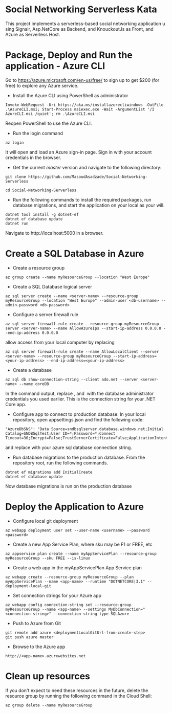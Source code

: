 # Social Networking Serverless Kata

This project implements a serverless-based social networking application u  sing Signalr, Asp.NetCore as Backend, and KnouckoutJs as Front, and Azure as Serverless Host.

Package, Deploy and Run the application - Azure CLI
========
 Go to  <https://azure.microsoft.com/en-us/free/>  to sign up to get $200 (for free) to explore any Azure service.

* Install the Azure CLI using PowerShell as administrator
```
Invoke-WebRequest -Uri https://aka.ms/installazurecliwindows -OutFile .\AzureCLI.msi; Start-Process msiexec.exe -Wait -ArgumentList '/I AzureCLI.msi /quiet'; rm .\AzureCLI.msi
```
 Reopen PowerShell to use the Azure CLI.
* Run the login command
```
az login
```
It will open and load an Azure sign-in page.
Sign in with your account credentials in the browser.

 * Get the current *master* version and navigate to the following directory: 
``` 
git clone https://github.com/MasoudAsadzade/Social-Networking-Serverless

cd Social-Networking-Serverless
``` 
* Run the following commands to install the required packages, run database migrations, and start the application on your local as your will.
``` 
dotnet tool install -g dotnet-ef
dotnet ef database update
dotnet run
``` 
Navigate to http://localhost:5000 in a browser.

# Create a SQL Database in Azure
 * Create a resource group
``` 
az group create --name myResourceGroup --location "West Europe"
``` 
* Create a SQL Database logical server
``` 
az sql server create --name <server-name> --resource-group myResourceGroup --location "West Europe" --admin-user <db-username> --admin-password <db-password>
``` 
* Configure a server firewall rule
``` 
az sql server firewall-rule create --resource-group myResourceGroup --server <server-name> --name AllowAzureIps --start-ip-address 0.0.0.0 --end-ip-address 0.0.0.0
``` 
allow access from your local computer by replacing <your-ip-address> 
``` 
az sql server firewall-rule create --name AllowLocalClient --server <server-name> --resource-group myResourceGroup --start-ip-address=<your-ip-address> --end-ip-address=<your-ip-address>
``` 
* Create a database
``` 
az sql db show-connection-string --client ado.net --server <server-name> --name coreDB
``` 
In the command output, replace <username>, and <password> with the database administrator credentials you used earlier.
This is the connection string for your .NET Core app. 

* Configure app to connect to production database: In your local repository, open appsettings.json and find the following code:
``` 
"AzureDbSNS": "Data Source=sndbsqlserver.database.windows.net;Initial Catalog=SNDBSqlTest;User ID=*;Password=*;Connect Timeout=30;Encrypt=False;TrustServerCertificate=False;ApplicationIntent=ReadWrite;MultiSubnetFailover=False"
``` 
and replace with your azure sql database connection string.

* Run database migrations to the production database. 
From the repository root, run the following commands. 
``` 
dotnet ef migrations add InitialCreate
dotnet ef database update
``` 
Now database migrations is run on the production database

# Deploy the Application to Azure
* Configure local git deployment
``` 
az webapp deployment user set --user-name <username> --password <password>
``` 
* Create a new App Service Plan, where <SKUCODE> sku may be F1 or FREE, etc
``` 
az appservice plan create --name myAppServicePlan --resource-group myResourceGroup --sku FREE --is-linux
``` 
* Create a web app in the myAppServicePlan App Service plan
``` 
az webapp create --resource-group myResourceGroup --plan myAppServicePlan --name <app-name> --runtime "DOTNETCORE|3.1" --deployment-local-git
``` 

* Set connection strings for your Azure app
``` 
az webapp config connection-string set --resource-group myResourceGroup --name <app-name> --settings MyDbConnection="<connection-string>" --connection-string-type SQLAzure
``` 
* Push to Azure from Git
``` 
git remote add azure <deploymentLocalGitUrl-from-create-step>
git push azure master
``` 
* Browse to the Azure app
``` 
http://<app-name>.azurewebsites.net
``` 
# Clean up resources
 If you don't expect to need these resources in the future, delete the resource group by running the following command in the Cloud Shell:
``` 
az group delete --name myResourceGroup
``` 
